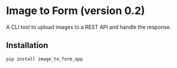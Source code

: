 # Image to Form (version 0.2)

A CLI tool to upload images to a REST API and handle the response.

## Installation

```sh
pip install image_to_form_app
